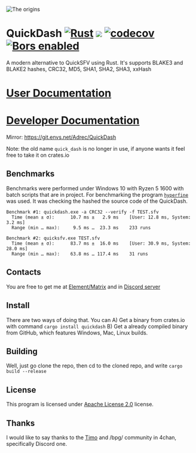 ![The origins](https://raw.githubusercontent.com/AndreVuillemot160/QuickDash/main/1620228832249.jpg)


# QuickDash [![Rust](https://github.com/AndreVuillemot160/QuickDash/actions/workflows/rust.yml/badge.svg)](https://github.com/AndreVuillemot160/QuickDash/actions/workflows/rust.yml) [![](https://meritbadge.herokuapp.com/quickdash)](https://crates.io/crates/quickdash) [![codecov](https://codecov.io/gh/AndreVuillemot160/QuickDash/branch/main/graph/badge.svg?token=YA4NPM8NPJ)](https://codecov.io/gh/AndreVuillemot160/QuickDash) [![Bors enabled](https://bors.tech/images/badge_small.svg)](https://app.bors.tech/repositories/34705)
A modern alternative to QuickSFV using Rust. It's supports BLAKE3 and BLAKE2 hashes, CRC32, MD5, SHA1, SHA2, SHA3, xxHash

# [User Documentation](https://github.com/AndreVuillemot160/QuickDash/blob/main/DOCS.md)
# [Developer Documentation](https://docs.rs/quickdash/*/quickdash)
Mirror: https://git.envs.net/Adrec/QuickDash

Note: the old name `quick_dash` is no longer in use, if anyone wants it feel free to take it on crates.io

## Benchmarks
Benchmarks were performed under Windows 10 with Ryzen 5 1600 with batch scripts that are in project.
For benchmarking the program [`hyperfine`](https://github.com/sharkdp/hyperfine) was used.
It was checking the hashed the source code of the QuickDash.

```
Benchmark #1: quickdash.exe -a CRC32 --verify -f TEST.sfv
  Time (mean ± σ):      10.7 ms ±   2.9 ms    [User: 12.8 ms, System: 3.2 ms]
  Range (min … max):     9.5 ms …  23.3 ms    233 runs

Benchmark #2: quicksfv.exe TEST.sfv
  Time (mean ± σ):      83.7 ms ±  16.0 ms    [User: 30.9 ms, System: 28.0 ms]
  Range (min … max):    63.8 ms … 117.4 ms    31 runs
```

## Contacts
You are free to get me at [Element/Matrix](https://matrix.to/#/@cerda:envs.net) and in [Discord server](https://discord.gg/cJFekwznKt)

## Install
There are two ways of doing that. You can
A) Get a binary from crates.io with command `cargo install quickdash`
B) Get a already compiled binary from GitHub, which features Windows, Mac, Linux builds.

## Building
Well, just go clone the repo, then cd to the cloned repo, and write `cargo build --release`

## License
This program is licensed under [Apache License 2.0](https://choosealicense.com/licenses/apache-2.0/) license.

## Thanks
I would like to say thanks to the [Timo](https://github.com/timokoesters) and /bpg/ community in 4chan, specifically Discord one.
